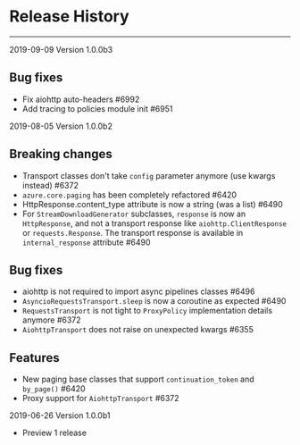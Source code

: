 
# Release History

-------------------

2019-09-09 Version 1.0.0b3

## Bug fixes

-  Fix aiohttp auto-headers #6992
-  Add tracing to policies module init  #6951

2019-08-05 Version 1.0.0b2

## Breaking changes

- Transport classes don't take `config` parameter anymore (use kwargs instead)  #6372
- `azure.core.paging` has been completely refactored  #6420
- HttpResponse.content_type attribute is now a string (was a list)  #6490
- For `StreamDownloadGenerator` subclasses, `response` is now an `HttpResponse`, and not a transport response like `aiohttp.ClientResponse` or `requests.Response`. The transport response is available in `internal_response` attribute  #6490

## Bug fixes

- aiohttp is not required to import async pipelines classes #6496
- `AsyncioRequestsTransport.sleep` is now a coroutine as expected #6490
- `RequestsTransport` is not tight to `ProxyPolicy` implementation details anymore #6372
- `AiohttpTransport` does not raise on unexpected kwargs  #6355

## Features

- New paging base classes that support `continuation_token` and `by_page()`  #6420
- Proxy support for `AiohttpTransport`  #6372

2019-06-26 Version 1.0.0b1

- Preview 1 release
